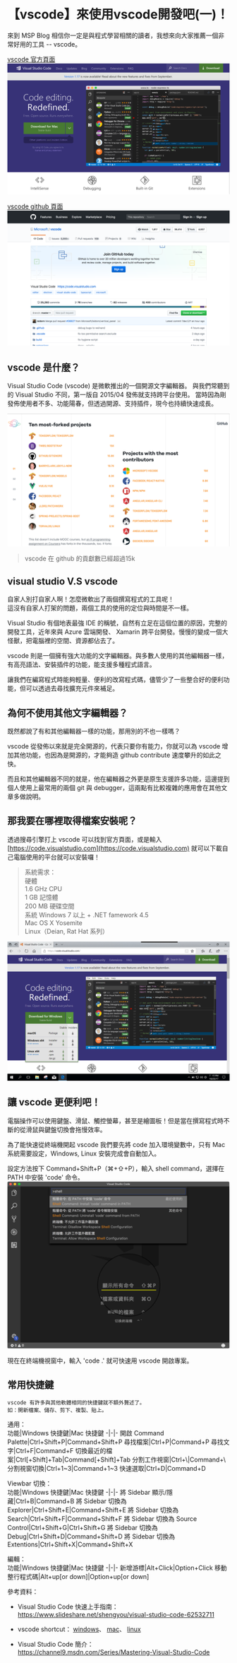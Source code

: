 # 【vscode】來使用vscode開發吧(一)！

來到 MSP Blog 相信你一定是與程式學習相關的讀者，我想來向大家推薦一個非常好用的工具 -- vscode。  

[vscode 官方頁面](https://code.visualstudio.com) 
![vscode-overview](./src/vscode-overview.png) 

[vscode github 頁面](https://github.com/Microsoft/vscode)
![vscode-github](./src/vscode-github.png)

## vscode 是什麼？
Visual Studio Code (vscode) 是微軟推出的一個開源文字編輯器。
與我們常聽到的 Visual Studio 不同，第一版自 2015/04 發佈就支持跨平台使用。
當時因為剛發佈使用者不多、功能陽春，但透過開源、支持插件，現今也持續快速成長。

![vscode-githubcontribute](./src/vscode-githubcontribute.png)
>vscode 在 github 的貢獻數已經超過15k

## visual studio V.S vscode
自家人別打自家人啊！怎麼微軟出了兩個撰寫程式的工具呢！  
這沒有自家人打架的問題，兩個工具的使用的定位與時間是不一樣。

Visual Studio 有個地表最強 IDE 的稱號，自然有立足在這個位置的原因，完整的開發工具，近年來與 Azure 雲端開發、 Xamarin 跨平台開發。慢慢的變成一個大怪獸，把電腦裡的空間、資源都佔去了。

vscode 則是一個擁有強大功能的文字編輯器。與多數人使用的其他編輯器一樣，有高亮語法、安裝插件的功能，能支援多種程式語言。

讓我們在編寫程式時能夠輕量、便利的改寫程式碼，儘管少了一些整合好的便利功能，但可以透過去尋找擴充元件來補足。

## 為何不使用其他文字編輯器？
既然都說了有和其他編輯器一樣的功能，那用別的不也一樣嗎？

vscode 從發佈以來就是完全開源的，代表只要你有能力，你就可以為 vscode 增加其他功能，也因為是開源的，才能夠造 github contribute 速度攀升的如此之快。

而且和其他編輯器不同的就是，他在編輯器之外更是原生支援許多功能，這邊提到個人使用上最常用的兩個 git 與 debugger，這兩點有比較複雜的應用會在其他文章多做說明。

## 那我要在哪裡取得檔案安裝呢？
透過搜尋引擎打上 vscode 可以找到官方頁面，或是輸入[https://code.visualstudio.com](https://code.visualstudio.com) 就可以下載自己電腦使用的平台就可以安裝囉！
> 系統需求：  
> 硬體  
> 1.6 GHz CPU  
> 1 GB 記憶體  
> 200 MB 硬碟空間  
> 系統
> Windows 7 以上 + .NET famework 4.5  
> Mac OS X Yosemite  
> Linux（Deian, Rat Hat 系列）  

![vscode-download](./src/vscode-download.png)

## 讓 vscode 更便利吧！
電腦操作可以使用鍵盤、滑鼠、觸控螢幕，甚至是繪圖板！但是當在撰寫程式時不斷的從滑鼠與鍵盤切換會拖慢效率。

為了能快速從終端機開起 vscode 我們要先將 code 加入環境變數中，只有 Mac 系統需要設定，Windows, Linux 安裝完成會自動加入。

設定方法按下 Command+Shift+P（⌘+⇧+P），輸入 shell command，選擇在 PATH 中安裝 'code' 命令。
![vscode-shellcommand](./src/vscode-shellcommand.png)

現在在終端機視窗中，輸入 'code .' 就可快速用 vscode 開啟專案。

## 常用快捷鍵
```
vscode 有許多與其他軟體相同的快捷鍵就不額外贅述了。
如：開新檔案、儲存、剪下、複製、貼上。
```

通用：  
功能|Windows 快捷鍵|Mac 快捷鍵
-|-|-
開啟 Command Palette|Ctrl+Shift+P|Command+Shift+P
尋找檔案|Ctrl+P|Command+P
尋找文字|Ctrl+F|Command+F
切換最近的檔案|Ctrl[+Shift]+Tab|Command[+Shift]+Tab
分割工作視窗|Ctrl+\\|Command+\\
分割視窗切換|Ctrl+1~3|Command+1~3
快速選取|Ctrl+D|Command+D

Viewbar 切換：  
功能|Windows 快捷鍵|Mac 快捷鍵
-|-|-
將 Sidebar 顯示/隱藏|Ctrl+B|Command+B
將 Sidebar 切換為 Explorer|Ctrl+Shift+E|Command+Shift+E
將 Sidebar 切換為 Search|Ctrl+Shift+F|Command+Shift+F
將 Sidebar 切換為 Source Control|Ctrl+Shift+G|Ctrl+Shift+G
將 Sidebar 切換為 Debug|Ctrl+Shift+D|Command+Shift+D
將 Sidebar 切換為 Extentions|Ctrl+Shift+X|Command+Shift+X

編輯：  
功能|Windows 快捷鍵|Mac 快捷鍵
-|-|-
新增游標|Alt+Click|Option+Click
移動整行程式碼|Alt+up[or down]|Option+up[or down]


參考資料：  
- Visual Studio Code 快速上手指南：
https://www.slideshare.net/shengyou/visual-studio-code-62532711  

- vscode shortcut：
[windows](https://code.visualstudio.com/shortcuts/keyboard-shortcuts-windows.pdf)、
[mac](https://code.visualstudio.com/shortcuts/keyboard-shortcuts-macos.pdf)、
[linux](https://code.visualstudio.com/shortcuts/keyboard-shortcuts-linux.pdf)  
- Visual Studio Code 簡介：
https://channel9.msdn.com/Series/Mastering-Visual-Studio-Code